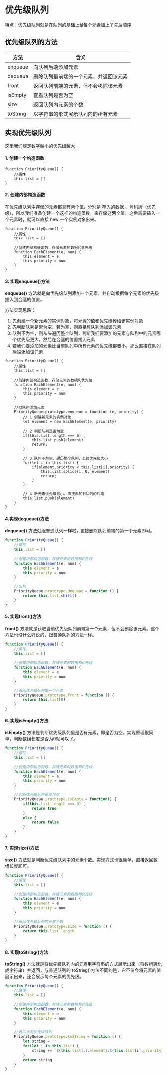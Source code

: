# 优先级队列

特点：优先级队列就是在队列的基础上给每个元素加上了先后顺序

## 优先级队列的方法

|  方法   | 含义  |
|  ----  | ----  |
| enqueue  | 向队列后端添加元素 |
| dequeue  | 删除队列最前端的一个元素，并返回该元素 |
| front  | 返回队列前端的元素，但不会移除该元素 |
| isEmpty  | 查看队列是否为空 |
| size  | 返回队列内元素的个数 |
| toString  | 以字符串的形式展示队列内的所有元素 |

## 实现优先级队列

这里我们规定数字越小的优先级越大

#### 1. 创建一个构造函数
```
function PriorityQueue() {
	//属性
    this.list = []
}

```

#### 2. 创建内部构造函数

在优先级队列中存储的元素都具有两个值，分别是 存入的数据 、号码牌（优先级），所以我们准备创建一个这样的构造函数，来存储这两个值，之后需要插入一个元素时，就可以直接 new 一个实例对象出来。

```
function PriorityQueue() {
	//属性
    this.list = []
	
	//创建内部构造函数，存储元素的数据和优先级
	function EachElement(e, num) {
        this.element = e
        this.priority = num
    }
}
```

#### 3. 实现enqueue()方法

**enqueue()** 方法就是向优先级队列添加一个元素，并自动根据每个元素的优先级插入到合适的位置。

方法实现思路：

1. 先创建一个新元素的实例对象，将元素的值和优先级传给该实例对象
2. 先判断队列是否为空。若为空，则直接想队列添加该元素
3. 队列不为空，则从头遍历整个队列，判断我们要添加的元素与队列中的元素哪个优先级更大，然后在合适的位置插入元素
4. 若我们要添加的元素比当前队列中所有元素的优先级都要小，那么直接在队列后端添加该元素

```
function PriorityQueue() {
	//属性
    this.list = []
	
	//创建内部构造函数，存储元素的数据和优先级
	function EachElement(e, num) {
        this.element = e
        this.priority = num
    }

	//向队列添加元素
    PriorityQueue.prototype.enqueue = function (e, priority) {
    	// 1.创建新元素的实例对象
        let element = new EachElement(e, priority)
        
		// 2.判断队列是否为空
        if(this.list.length === 0) {
            this.list.push(element)
            return;
        }
        
        // 3.队列不为空，遍历整个队列，比较优先级大小
        for(let i in this.list) {
            if(element.priority < this.list[i].priority) {
                this.list.splice(i, 0, element)
                return;
            }
        }
        
        // 4.新元素优先级最小，直接添加到队列的后端
        this.list.push(element)
    }
}

```

#### 4.实现dequeue()方法

**dequeue()** 方法就跟普通队列一样啦，直接删除队列前端的第一个元素即可。

```javascript
function PriorityQueue() {
	//属性
    this.list = []
	
	//创建内部构造函数，存储元素的数据和优先级
	function EachElement(e, num) {
        this.element = e
        this.priority = num
    }

	//出列
	PriorityQueue.prototype.dequeue = function () {
        return this.list.shift()
    }
}
```

#### 5. 实现front()方法

**front()** 方法就是获取当前优先级队列前端第一个元素，但不会删除该元素。这个方法也没什么好说的，跟普通队列的方法一样。

```javascript
function PriorityQueue() {
	//属性
    this.list = []
	
	//创建内部构造函数，存储元素的数据和优先级
	function EachElement(e, num) {
        this.element = e
        this.priority = num
    }

	//返回优先级队列第一个元素
    PriorityQueue.prototype.front = function () {
        return this.list[0]
    }
}
```

#### 6. 实现isEmpty()方法

**isEmpty()** 方法是判断优先级队列里是否有元素，即是否为空。实现原理很简单，判断数组长度是否为0就可以了。

```javascript
function PriorityQueue() {
	//属性
    this.list = []
	
	//创建内部构造函数，存储元素的数据和优先级
	function EachElement(e, num) {
        this.element = e
        this.priority = num
    }

    //判断优先级队列是否为空
    PriorityQueue.prototype.isEmpty = function() {
        if(this.list.length === 0) {
            return true
        }
        else {
            return false
        }
    }
}
```

#### 7. 实现size()方法

**size()** 方法就是判断优先级队列中的元素个数。实现方式也很简单，直接返回数组长度即可。

```javascript
function PriorityQueue() {
	//属性
    this.list = []
	
	//创建内部构造函数，存储元素的数据和优先级
	function EachElement(e, num) {
        this.element = e
        this.priority = num
    }

    //返回优先级队列的元素个数
    PriorityQueue.prototype.size = function () {
        return this.list.length
    }
}
```

#### 8. 实现toString()方法

**toString()** 方法就是将优先级队列内的元素用字符串的方式展示出来（将数组转化成字符串）并返回，与普通队列的 toString()方法不同的是，它不仅会将元素的值展示出来，还会展示每个元素的优先级。

```javascript
function PriorityQueue() {
	//属性
    this.list = []
	
	//创建内部构造函数，存储元素的数据和优先级
	function EachElement(e, num) {
        this.element = e
        this.priority = num
    }

    //返回当前优先级队列
    PriorityQueue.prototype.toString = function () {
        let string = ''
        for(let i in this.list) {
            string += `${this.list[i].element}:${this.list[i].priority} `
        }
        return string
    }
}
```